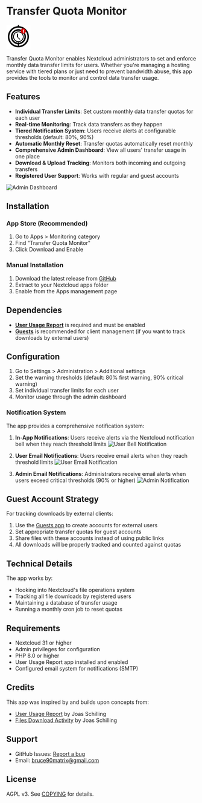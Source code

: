 # Transfer Quota Monitor

![Transfer Quota Monitor Logo](img/app-dark.svg)

Transfer Quota Monitor enables Nextcloud administrators to set and enforce monthly data transfer limits for users. Whether you're managing a hosting service with tiered plans or just need to prevent bandwidth abuse, this app provides the tools to monitor and control data transfer usage.

## Features

- **Individual Transfer Limits**: Set custom monthly data transfer quotas for each user
- **Real-time Monitoring**: Track data transfers as they happen
- **Tiered Notification System**: Users receive alerts at configurable thresholds (default: 80%, 90%)
- **Automatic Monthly Reset**: Transfer quotas automatically reset monthly
- **Comprehensive Admin Dashboard**: View all users' transfer usage in one place
- **Download & Upload Tracking**: Monitors both incoming and outgoing transfers
- **Registered User Support**: Works with regular and guest accounts

![Admin Dashboard](https://raw.githubusercontent.com/bruce90matrix/transfer_quota_monitor/main/screenshots/admin-dashboard.png)


## Installation

### App Store (Recommended)
1. Go to Apps > Monitoring category
2. Find "Transfer Quota Monitor"
3. Click Download and Enable

### Manual Installation
1. Download the latest release from [GitHub](https://github.com/bruce90matrix/transfer_quota_monitor/releases)
2. Extract to your Nextcloud apps folder
3. Enable from the Apps management page

## Dependencies

- **[User Usage Report](https://apps.nextcloud.com/apps/user_usage_report)** is required and must be enabled
- **[Guests](https://apps.nextcloud.com/apps/guests)** is recommended for client management (if you want to track downloads by external users)

## Configuration

1. Go to Settings > Administration > Additional settings
2. Set the warning thresholds (default: 80% first warning, 90% critical warning)
3. Set individual transfer limits for each user
4. Monitor usage through the admin dashboard

### Notification System

The app provides a comprehensive notification system:

1. **In-App Notifications**: Users receive alerts via the Nextcloud notification bell when they reach threshold limits
   ![User Bell Notification](https://raw.githubusercontent.com/bruce90matrix/transfer_quota_monitor/main/screenshots/user-notification-bell.png)

2. **User Email Notifications**: Users receive email alerts when they reach threshold limits
   ![User Email Notification](https://raw.githubusercontent.com/bruce90matrix/transfer_quota_monitor/main/screenshots/user-notification-email.png)

3. **Admin Email Notifications**: Administrators receive email alerts when users exceed critical thresholds (90% or higher)
   ![Admin Notification](https://raw.githubusercontent.com/bruce90matrix/transfer_quota_monitor/main/screenshots/admin-notification.png)

## Guest Account Strategy

For tracking downloads by external clients:

1. Use the [Guests app](https://apps.nextcloud.com/apps/guests) to create accounts for external users
2. Set appropriate transfer quotas for guest accounts
3. Share files with these accounts instead of using public links
4. All downloads will be properly tracked and counted against quotas

## Technical Details

The app works by:

- Hooking into Nextcloud's file operations system
- Tracking all file downloads by registered users
- Maintaining a database of transfer usage
- Running a monthly cron job to reset quotas

## Requirements

- Nextcloud 31 or higher
- Admin privileges for configuration
- PHP 8.0 or higher
- User Usage Report app installed and enabled
- Configured email system for notifications (SMTP)

## Credits

This app was inspired by and builds upon concepts from:

- [User Usage Report](https://github.com/nextcloud/user_usage_report) by Joas Schilling
- [Files Download Activity](https://github.com/nextcloud/files_downloadactivity) by Joas Schilling

## Support

- GitHub Issues: [Report a bug](https://github.com/bruce90matrix/transfer_quota_monitor/issues)
- Email: bruce90matrix@gmail.com

## License

AGPL v3. See [COPYING](./COPYING) for details.

